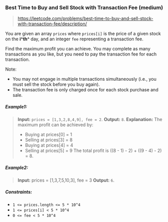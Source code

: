 ### Best Time to Buy and Sell Stock with Transaction Fee (medium)

> https://leetcode.com/problems/best-time-to-buy-and-sell-stock-with-transaction-fee/description/

You are given an array `prices` where `prices[i]` is the price of a given stock on the **i^th^** day, and an integer `fee` representing a transaction fee.

Find the maximum profit you can achieve. You may complete as many transactions as you like, but you need to pay the transaction fee for each transaction.

Note:

- You may not engage in multiple transactions simultaneously (i.e., you must sell the stock before you buy again).
- The transaction fee is only charged once for each stock purchase and sale.

##### Example1:

> **Input:** `prices = [1,3,2,8,4,9], fee = 2`.
> **Output:** `8`.
> **Explanation:** The maximum profit can be achieved by:
>
> - Buying at prices[0] = 1
> - Selling at prices[3] = 8
> - Buying at prices[4] = 4
> - Selling at prices[5] = 9
>   The total profit is ((8 - 1) - 2) + ((9 - 4) - 2) = 8.

##### Example2:

> **Input:** prices = [1,3,7,5,10,3], fee = 3
> **Output:** `6`.

##### Constraints:

- `1 <= prices.length <= 5 * 10^4`
- `1 <= prices[i] < 5 * 10^4`
- `0 <= fee < 5 * 10^4`
